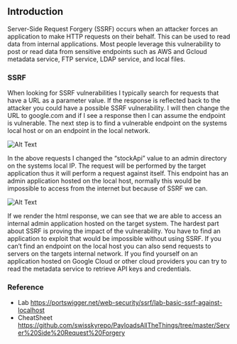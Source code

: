 ## Introduction

Server-Side Request Forgery (SSRF) occurs when an attacker forces an application to make HTTP requests on their behalf. This can be used to read data from internal applications. Most people leverage this vulnerability to post or read data from sensitive endpoints such as AWS and Gcloud metadata service, FTP service, LDAP service, and local files.

### SSRF
When looking for SSRF vulnerabilities I typically search for requests that have a URL as a parameter value. If the response is reflected back to the attacker you could have a possible SSRF vulnerability. I will then change the URL to google.com and if I see a response then I can assume the endpoint is vulnerable. The next step is to find a vulnerable endpoint on the systems local host or on an endpoint in the local network.

![Alt Text](https://i.ibb.co/CBqp9r0/Capture.png)

In the above requests I changed the “stockApi” value to an admin directory on the systems local IP. The request will be performed by the target application thus it will perform a request against itself. This endpoint has an admin application hosted on the local host, normally this would be impossible to access from the internet but because of SSRF we can.

![Alt Text](https://i.ibb.co/Yc98yzm/Capture.png)

If we render the html response, we can see that we are able to access an internal admin application hosted on the target system.
The hardest part about SSRF is proving the impact of the vulnerability. You have to find an application to exploit that would be impossible without using SSRF. If you can’t find an endpoint on the local host you can also send requests to servers on the targets internal network. If you find yourself on an application hosted on Google Cloud or other cloud providers you can try to read the metadata service to retrieve API keys and credentials.

### Reference

- Lab https://portswigger.net/web-security/ssrf/lab-basic-ssrf-against-localhost
- CheatSheet https://github.com/swisskyrepo/PayloadsAllTheThings/tree/master/Server%20Side%20Request%20Forgery

